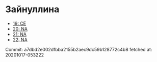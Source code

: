 # Зайнуллина
- [19: CE](19.md)
- [20: NA](20.md)
- [21: NA](21.md)
- [22: NA](22.md)

Commit: a7dbd2e002dfbba2155b2aec9dc59b128772c4b8
 fetched at: 20201017-053222
